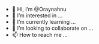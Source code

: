 - 👋 Hi, I’m @Oraynahnu
- 👀 I’m interested in ...
- 🌱 I’m currently learning ...
- 💞️ I’m looking to collaborate on ...
- 📫 How to reach me ...

<!---
Oraynahnu/Oraynahnu is a ✨ special ✨ repository because its `README.md` (this file) appears on your GitHub profile.
You can click the Preview link to take a look at your changes.
--->
